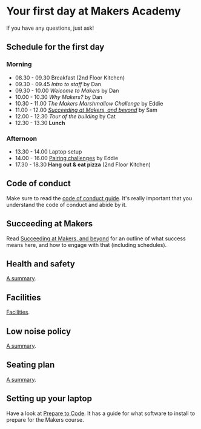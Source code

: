 # Your first day at Makers Academy

If you have any questions, just ask!

## Schedule for the first day

### Morning

* 08.30 - 09.30 Breakfast (2nd Floor Kitchen)
* 09.30 - 09.45 _Intro to staff_ by Dan
* 09.30 - 10.00 _Welcome to Makers_ by Dan
* 10.00 - 10.30 _Why Makers?_ by Dan
* 10.30 - 11.00 _The Makers Marshmallow Challenge_ by Eddie
* 11.00 - 12.00 _[Succeeding at Makers, and beyond](https://github.com/makersacademy/course/blob/master/goals/README.md)_ by Sam 
* 12.00 - 12.30 _Tour of the building_ by Cat
* 12.30 - 13.30 **Lunch**

### Afternoon

* 13.30 - 14.00 Laptop setup
* 14.00 - 16.00 [Pairing challenges](https://github.com/makersacademy/skills-workshops/tree/master/week-1/pairing_challenges) by Eddie
* 17.30 - 18.30 **Hang out & eat pizza** (2nd Floor Kitchen)

## Code of conduct

Make sure to read the [code of conduct guide](https://github.com/makersacademy/course/blob/master/code_of_conduct_guide.md).  It's really important that you understand the code of conduct and abide by it.

## Succeeding at Makers

Read [Succeeding at Makers, and beyond](https://github.com/makersacademy/course/blob/master/goals/README.md) for an outline of what success means here, and how to engage with that (including schedules).

## Health and safety

[A summary](https://github.com/makersacademy/course/blob/master/pills/health_and_safety.md).

## Facilities

[Facilities](https://github.com/makersacademy/course/blob/master/pills/facilities.md).

## Low noise policy

[A summary](https://github.com/makersacademy/course/blob/master/pills/low_noise_policy.md).

## Seating plan

[A summary](https://github.com/makersacademy/course/blob/master/pills/seating_plan.md).

## Setting up your laptop

Have a look at [Prepare to Code](http://www.preparetocode.io/).  It has a guide for what software to install to prepare for the Makers course.
